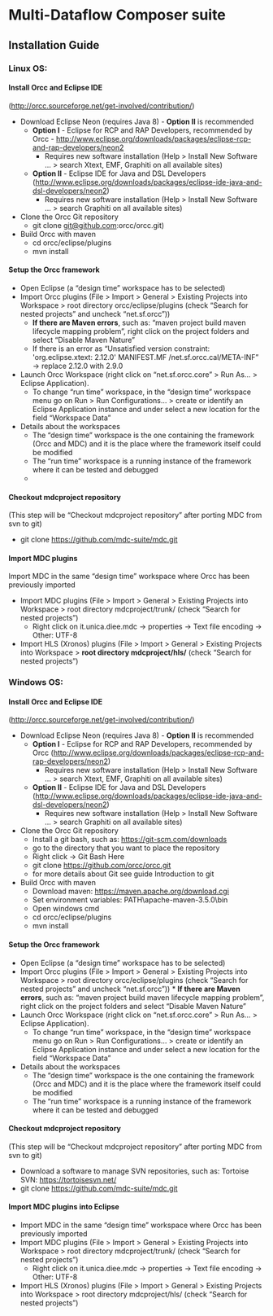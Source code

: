 # Multi-Dataflow Composer suite 
## Installation Guide

### Linux OS:
#### Install Orcc and Eclipse IDE 
(http://orcc.sourceforge.net/get-involved/contribution/)
* Download Eclipse Neon (requires Java 8) - **Option II** is recommended 
    * **Option I** - Eclipse for RCP and RAP Developers, recommended by Orcc - http://www.eclipse.org/downloads/packages/eclipse-rcp-and-rap-developers/neon2
        * Requires new software installation (Help > Install New Software … > search Xtext, EMF, Graphiti on all available sites)
    * **Option II** - Eclipse IDE for Java and DSL Developers (http://www.eclipse.org/downloads/packages/eclipse-ide-java-and-dsl-developers/neon2)
        * Requires new software installation (Help > Install New Software … > search Graphiti on all available sites)
* Clone the Orcc Git repository 
    * git clone git@github.com:orcc/orcc.git)
* Build Orcc with maven 
    * cd orcc/eclipse/plugins
    * mvn install

#### Setup the Orcc framework
* Open Eclipse (a “design time” workspace has to be selected)
* Import Orcc plugins (File > Import > General > Existing Projects into Workspace > root directory orcc/eclipse/plugins (check “Search for nested projects” and uncheck “net.sf.orcc”))
    * **If there are Maven errors**, such as: “maven project build maven lifecycle mapping problem”, right click on the project folders and select “Disable Maven Nature”
    * If there is an error as “Unsatisfied version constraint: 'org.eclipse.xtext: 2.12.0'    MANIFEST.MF    /net.sf.orcc.cal/META-INF” → replace 2.12.0 with 2.9.0
* Launch Orcc Workspace (right click on “net.sf.orcc.core” > Run As… > Eclipse Application).
    * To change “run time” workspace, in the “design time” workspace menu go on Run > Run Configurations… > create or identify an Eclipse Application instance and under select a new location for the field “Workspace Data”
* Details about the workspaces
    * The “design time” workspace is the one containing the framework (Orcc and MDC) and it is the place where the framework itself could be modified
    * The “run time” workspace is a running instance of the framework where it can be tested and debugged
    * 
#### Checkout mdcproject repository
(This step will be “Checkout mdcproject repository” after porting MDC from svn to git) 
* git clone https://github.com/mdc-suite/mdc.git 

#### Import MDC plugins
Import MDC  in the same “design time” workspace where Orcc has been previously imported

* Import MDC plugins (File > Import > General > Existing Projects into Workspace > root directory mdcproject/trunk/ (check “Search for nested projects”)
    * Right click on it.unica.diee.mdc → properties → Text file encoding → Other: UTF-8
* Import HLS (Xronos) plugins (File > Import > General > Existing Projects into Workspace > **root directory mdcproject/hls/** (check “Search for nested projects”)

### Windows OS:

#### Install Orcc and Eclipse IDE 
(http://orcc.sourceforge.net/get-involved/contribution/)
* Download Eclipse Neon (requires Java 8) - **Option II** is recommended
    * **Option I** - Eclipse for RCP and RAP Developers, recommended by Orcc (http://www.eclipse.org/downloads/packages/eclipse-rcp-and-rap-developers/neon2) 
        * Requires new software installation (Help > Install New Software … > search Xtext, EMF, Graphiti on all available sites)
    * **Option II** - Eclipse IDE for Java and DSL Developers (http://www.eclipse.org/downloads/packages/eclipse-ide-java-and-dsl-developers/neon2)
        * Requires new software installation (Help > Install New Software … > search Graphiti on all available sites)
* Clone the Orcc Git repository
    * Install a git bash, such as: https://git-scm.com/downloads 
    * go to the directory that you want to place the repository
    * Right click → Git Bash Here
    * git clone https://github.com/orcc/orcc.git
    * for more details about Git see guide Introduction to git
* Build Orcc with maven 
    * Download maven: https://maven.apache.org/download.cgi
    * Set environment variables: PATH\apache-maven-3.5.0\bin
    * Open windows cmd
    * cd orcc/eclipse/plugins
    * mvn install

#### Setup the Orcc framework

* Open Eclipse (a “design time” workspace has to be selected)
* Import Orcc plugins (File > Import > General > Existing Projects into Workspace > root directory orcc/eclipse/plugins (check “Search for nested projects” and uncheck “net.sf.orcc”))
        * **If there are Maven errors**, such as: “maven project build maven lifecycle mapping problem”, right click on the project folders and select “Disable Maven Nature”
* Launch Orcc Workspace (right click on “net.sf.orcc.core” > Run As… > Eclipse Application).
    * To change “run time” workspace, in the “design time” workspace menu go on Run > Run Configurations… > create or identify an Eclipse Application instance and under select a new location for the field “Workspace Data”
* Details about the workspaces
    * The “design time” workspace is the one containing the framework (Orcc and MDC) and it is the place where the framework itself could be modified
    * The “run time” workspace is a running instance of the framework where it can be tested and debugged


#### Checkout mdcproject repository 
(This step will be “Checkout mdcproject repository” after porting MDC from svn to git) 
* Download a software to manage SVN repositories, such as: Tortoise SVN: https://tortoisesvn.net/ 
* git clone https://github.com/mdc-suite/mdc.git


#### Import MDC plugins into Eclipse 
* Import MDC in the same “design time” workspace where Orcc has been previously imported
* Import MDC plugins (File > Import > General > Existing Projects into Workspace > root directory mdcproject/trunk/ (check “Search for nested projects”)
    * Right click on it.unica.diee.mdc → properties → Text file encoding → Other: UTF-8
* Import HLS (Xronos) plugins (File > Import > General > Existing Projects into Workspace > root directory mdcproject/hls/ (check “Search for nested projects”)


